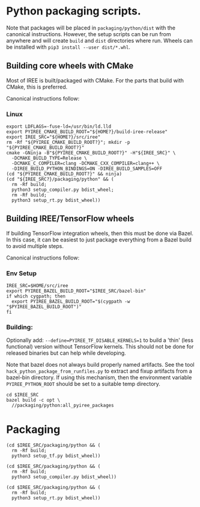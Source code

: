 # Python packaging scripts.

Note that packages will be placed in `packaging/python/dist` with the canonical
instructions. However, the setup scripts can be run from anywhere and will
create `build` and `dist` directories where run. Wheels can be installed with
`pip3 install --user dist/*.whl`.

## Building core wheels with CMake

Most of IREE is built/packaged with CMake. For the parts that build with CMake,
this is preferred.

Canonical instructions follow:

### Linux

```shell
export LDFLAGS=-fuse-ld=/usr/bin/ld.lld
export PYIREE_CMAKE_BUILD_ROOT="${HOME?}/build-iree-release"
export IREE_SRC="${HOME?}/src/iree"
rm -Rf "${PYIREE_CMAKE_BUILD_ROOT?}"; mkdir -p "${PYIREE_CMAKE_BUILD_ROOT?}"
cmake -GNinja -B"${PYIREE_CMAKE_BUILD_ROOT?}" -H"${IREE_SRC}" \
  -DCMAKE_BUILD_TYPE=Release \
  -DCMAKE_C_COMPILER=clang -DCMAKE_CXX_COMPILER=clang++ \
  -DIREE_BUILD_PYTHON_BINDINGS=ON -DIREE_BUILD_SAMPLES=OFF
(cd "${PYIREE_CMAKE_BUILD_ROOT?}" && ninja)
(cd "${IREE_SRC?}/packaging/python" && (
  rm -Rf build;
  python3 setup_compiler.py bdist_wheel;
  rm -Rf build;
  python3 setup_rt.py bdist_wheel))
```

## Building IREE/TensorFlow wheels

If building TensorFlow integration wheels, then this must be done via Bazel. In
this case, it can be easiest to just package everything from a Bazel build to
avoid multiple steps.

Canonical instructions follow:

### Env Setup

```shell
IREE_SRC=$HOME/src/iree
export PYIREE_BAZEL_BUILD_ROOT="$IREE_SRC/bazel-bin"
if which cygpath; then
  export PYIREE_BAZEL_BUILD_ROOT="$(cygpath -w "$PYIREE_BAZEL_BUILD_ROOT")"
fi
```

### Building:

Optionally add: `--define=PYIREE_TF_DISABLE_KERNELS=1` to build a 'thin' (less
functional) version without TensorFlow kernels. This should not be done for
released binaries but can help while developing.

Note that bazel does not always build properly named artifacts. See the tool
`hack_python_package_from_runfiles.py` to extract and fixup artifacts from a
bazel-bin directory. If using this mechanism, then the environment variable
`PYIREE_PYTHON_ROOT` should be set to a suitable temp directory.

```shell
cd $IREE_SRC
bazel build -c opt \
  //packaging/python:all_pyiree_packages
```

# Packaging

```shell
(cd $IREE_SRC/packaging/python && (
  rm -Rf build;
  python3 setup_tf.py bdist_wheel))
```

```shell
(cd $IREE_SRC/packaging/python && (
  rm -Rf build;
  python3 setup_compiler.py bdist_wheel))
```

```shell
(cd $IREE_SRC/packaging/python && (
  rm -Rf build;
  python3 setup_rt.py bdist_wheel))
```
